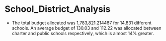 # School_District_Analysis
* The total budget allocated was 1,783,821.214487 for 14,831 different schools. An average budget of 130.03 and 112.22 was allocated between charter and public schools respectively, which is almost 14% greater.
